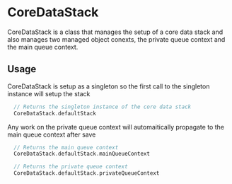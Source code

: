 # CoreDataStack
CoreDataStack is a class that manages the setup of a core data stack and also manages two managed object conexts, the private queue context and the main queue context.

## Usage
CoreDataStack is setup as a singleton so the first call to the singleton instance will setup the stack

```swift
  // Returns the singleton instance of the core data stack
  CoreDataStack.defaultStack
```

Any work on the private queue context will automaitically propagate to the main queue context after save

```swift
  // Returns the main queue context
  CoreDataStack.defaultStack.mainQueueContext

  // Returns the private queue context
  CoreDataStack.defaultStack.privateQueueContext
```
